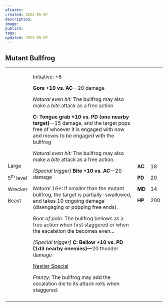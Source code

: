 ```yaml
---
aliases: 
created: 2023-05-07
description: 
image: 
publish: 
tags: 
updated: 2023-05-07
---
```


## Mutant Bullfrog

<table>
<colgroup>
<col style="width: 16%" />
<col style="width: 71%" />
<col style="width: 5%" />
<col style="width: 6%" />
</colgroup>
<tbody>
<tr class="odd">
<td><p>Large</p>
<p>5<sup>th</sup> level</p>
<p>Wrecker</p>
<p>Beast</p></td>
<td><p>Initiative: +8</p>
<p><strong>Gore +10 vs. AC</strong>—20 damage</p>
<p><em>Natural even hit:</em> The bullfrog may also make a <em>bite</em>
attack as a free action</p>
<p><strong>C: Tongue grab +10 vs. PD (one nearby target)</strong>—15
damage, and the target pops free of whoever it is engaged with now and
moves to be engaged with the bullfrog</p>
<p><em>Natural even hit:</em> The bullfrog may also make a <em>bite</em>
attack as a free action.</p>
<p><em>[Special trigger]</em> <strong>Bite +10 vs. AC</strong>—20
damage</p>
<p><em>Natural 16+:</em> If smaller than the mutant bullfrog, the target
is partially-swallowed, and takes 10 ongoing damage (disengaging or
popping free ends).</p>
<p><em>Roar of pain:</em> The bullfrog bellows as a free action when
first staggered or when the escalation die becomes even…</p>
<p><em>[Special trigger]</em> <strong>C: Bellow +10 vs. PD (1d3 nearby
enemies)</strong>—20 thunder damage</p>
<p><u>Nastier Special</u></p>
<p><em>Frenzy:</em> The bullfrog may add the escalation die to its
attack rolls when staggered.</p></td>
<td><p><strong>AC</strong></p>
<p><strong>PD</strong></p>
<p><strong>MD</strong></p>
<p><strong>HP</strong></p></td>
<td><p>18</p>
<p>20</p>
<p>14</p>
<p>200</p></td>
</tr>
<tr class="even">
<td></td>
<td></td>
<td></td>
<td></td>
</tr>
</tbody>
</table>

